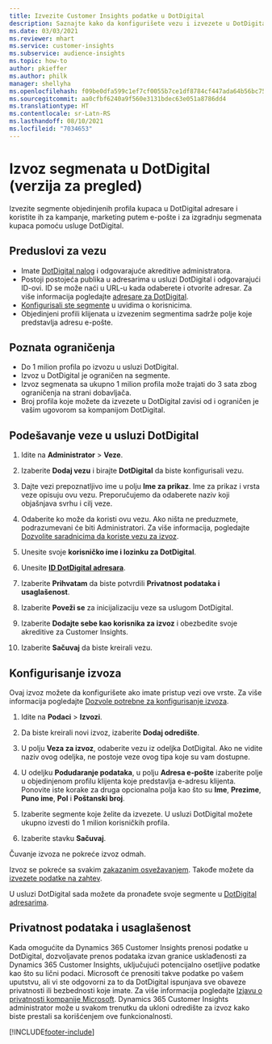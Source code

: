 ```yaml
---
title: Izvezite Customer Insights podatke u DotDigital
description: Saznajte kako da konfigurišete vezu i izvezete u DotDigital.
ms.date: 03/03/2021
ms.reviewer: mhart
ms.service: customer-insights
ms.subservice: audience-insights
ms.topic: how-to
author: pkieffer
ms.author: philk
manager: shellyha
ms.openlocfilehash: f09be0dfa599c1ef7cf0055b7ce1df8784cf447ada64b56bc7543c214f9a5b99
ms.sourcegitcommit: aa0cfbf6240a9f560e3131bdec63e051a8786dd4
ms.translationtype: HT
ms.contentlocale: sr-Latn-RS
ms.lasthandoff: 08/10/2021
ms.locfileid: "7034653"
---
```

# <a name="export-segments-to-dotdigital-preview"></a>Izvoz segmenata u DotDigital (verzija za pregled)

Izvezite segmente objedinjenih profila kupaca u DotDigital adresare i koristite ih za kampanje, marketing putem e-pošte i za izgradnju segmenata kupaca pomoću usluge DotDigital. 

## <a name="prerequisites-for-a-connection"></a>Preduslovi za vezu

-   Imate [DotDigital nalog](https://dotdigital.com/) i odgovarajuće akreditive administratora.
-   Postoji postojeća publika u adresarima u usluzi DotDigital i odgovarajući ID-ovi. ID se može naći u URL-u kada odaberete i otvorite adresar. Za više informacija pogledajte [adresare za DotDigital](https://support.dotdigital.com/hc/articles/212211968-Creating-an-address-book).
-   [Konfigurisali ste segmente](segments.md) u uvidima o korisnicima.
-   Objedinjeni profili klijenata u izvezenim segmentima sadrže polje koje predstavlja adresu e-pošte.

## <a name="known-limitations"></a>Poznata ograničenja

- Do 1 milion profila po izvozu u usluzi DotDigital.
- Izvoz u DotDigital je ograničen na segmente.
- Izvoz segmenata sa ukupno 1 milion profila može trajati do 3 sata zbog ograničenja na strani dobavljača. 
- Broj profila koje možete da izvezete u DotDigital zavisi od i ograničen je vašim ugovorom sa kompanijom DotDigital.

## <a name="set-up-connection-to-dotdigital"></a>Podešavanje veze u usluzi DotDigital

1. Idite na **Administrator** > **Veze**.

1. Izaberite **Dodaj vezu** i birajte **DotDigital** da biste konfigurisali vezu.

1. Dajte vezi prepoznatljivo ime u polju **Ime za prikaz**. Ime za prikaz i vrsta veze opisuju ovu vezu. Preporučujemo da odaberete naziv koji objašnjava svrhu i cilj veze.

1. Odaberite ko može da koristi ovu vezu. Ako ništa ne preduzmete, podrazumevani će biti Administratori. Za više informacija, pogledajte [Dozvolite saradnicima da koriste vezu za izvoz](connections.md#allow-contributors-to-use-a-connection-for-exports).

1. Unesite svoje **korisničko ime i lozinku za DotDigital**.

1. Unesite **[ID DotDigital adresara](https://support.dotdigital.com/hc/articles/212211968-Creating-an-address-book)**.

1. Izaberite **Prihvatam** da biste potvrdili **Privatnost podataka i usaglašenost**.

1. Izaberite **Poveži se** za inicijalizaciju veze sa uslugom DotDigital.

1. Izaberite **Dodajte sebe kao korisnika za izvoz** i obezbedite svoje akreditive za Customer Insights.

1. Izaberite **Sačuvaj** da biste kreirali vezu. 

## <a name="configure-an-export"></a>Konfigurisanje izvoza

Ovaj izvoz možete da konfigurišete ako imate pristup vezi ove vrste. Za više informacija pogledajte [Dozvole potrebne za konfigurisanje izvoza](export-destinations.md#set-up-a-new-export).

1. Idite na **Podaci** > **Izvozi**.

1. Da biste kreirali novi izvoz, izaberite **Dodaj odredište**.

1. U polju **Veza za izvoz**, odaberite vezu iz odeljka DotDigital. Ako ne vidite naziv ovog odeljka, ne postoje veze ovog tipa koje su vam dostupne.


1. U odeljku **Podudaranje podataka**, u polju **Adresa e-pošte** izaberite polje u objedinjenom profilu klijenta koje predstavlja e-adresu klijenta. Ponovite iste korake za druga opcionalna polja kao što su **Ime**, **Prezime**, **Puno ime**, **Pol** i **Poštanski broj**.

1. Izaberite segmente koje želite da izvezete. U usluzi DotDigital možete ukupno izvesti do 1 milion korisničkih profila.

1. Izaberite stavku **Sačuvaj**.

Čuvanje izvoza ne pokreće izvoz odmah.

Izvoz se pokreće sa svakim [zakazanim osvežavanjem](system.md#schedule-tab). Takođe možete da [izvezete podatke na zahtev](export-destinations.md#run-exports-on-demand). 
 
U usluzi DotDigital sada možete da pronađete svoje segmente u [DotDigital adresarima](https://support.dotdigital.com/hc/articles/212211968-Creating-an-address-book).


## <a name="data-privacy-and-compliance"></a>Privatnost podataka i usaglašenost

Kada omogućite da Dynamics 365 Customer Insights prenosi podatke u DotDigital, dozvoljavate prenos podataka izvan granice usklađenosti za Dynamics 365 Customer Insights, uključujući potencijalno osetljive podatke kao što su lični podaci. Microsoft će prenositi takve podatke po vašem uputstvu, ali vi ste odgovorni za to da DotDigital ispunjava sve obaveze privatnosti ili bezbednosti koje imate. Za više informacija pogledajte [Izjavu o privatnosti kompanije Microsoft](https://go.microsoft.com/fwlink/?linkid=396732).
Dynamics 365 Customer Insights administrator može u svakom trenutku da ukloni odredište za izvoz kako biste prestali sa korišćenjem ove funkcionalnosti.


[!INCLUDE[footer-include](../includes/footer-banner.md)]
